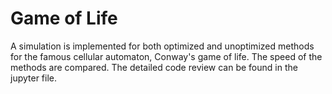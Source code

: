 # Game of Life

A simulation is implemented for both optimized and unoptimized methods for the famous cellular automaton, Conway's game of life. The speed of the methods are compared. The detailed code review can be found in the jupyter file.

